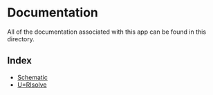 # Documentation

All of the documentation associated with this app can be found in this directory.

## Index

- [Schematic](./Schematic.md)
- [U=RIsolve](./URIsolve.md)
